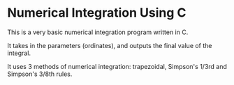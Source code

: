 # Numerical Integration Using C

This is a very basic numerical integration program written in C. 

It takes in the parameters (ordinates), and outputs the final value of the integral. 

It uses 3 methods of numerical integration: trapezoidal, Simpson's 1/3rd and Simpson's 3/8th rules.

